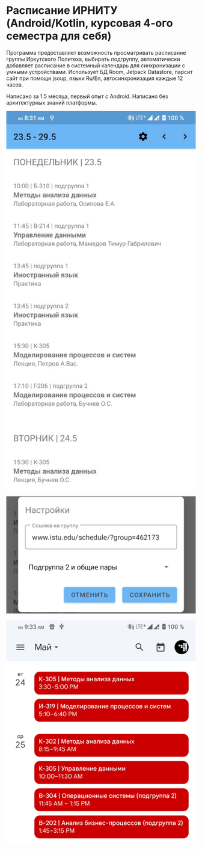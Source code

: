 # Расписание ИРНИТУ (Android/Kotlin, курсовая 4-ого семестра для себя)

Программа предоставляет возможность просматривать расписание группы Иркутского Политеха, выбирать подгруппу, автоматически добавляет расписание в системный календарь для синхронизации с умными устройствами. Использует БД Room, Jetpack Datastore, парсит сайт при помощи jsoup, языки Ru/En, автосинхронизация каждые 12 часов.

Написано за 1.5 месяца, первый опыт с Android. Написано без архитектурных знаний платформы.

![Главное окно приложения](screenshot1.png)

![Диалоговое окно настроек](screenshot2.png)

![Расписание в системном календаре](screenshot3.png)
